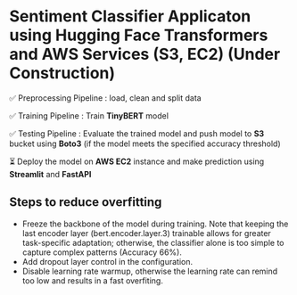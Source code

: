 # Sentiment Classifier Applicaton using **Hugging Face Transformers** and **AWS Services (S3, EC2)** (Under Construction)
✅​ Preprocessing Pipeline : load, clean and split data

✅​ Training Pipeline : Train **TinyBERT** model

✅​​ Testing Pipeline : Evaluate the trained model and push model to **S3** bucket using **Boto3** (if the model meets the specified accuracy threshold)


​⏳ Deploy the model on **AWS EC2** instance and make prediction using **Streamlit** and **FastAPI**

## Steps to reduce overfitting
- Freeze the backbone of the model during training. Note that keeping the last encoder layer (bert.encoder.layer.3) trainable allows for greater task-specific adaptation; otherwise, the classifier alone is too simple to capture complex patterns (Accuracy 66%). 
- Add dropout layer control in the configuration.
- Disable learning rate warmup, otherwise the learning rate can remind too low and results in a fast overfiting.
